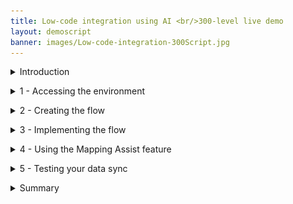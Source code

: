 ```yaml
---
title: Low-code integration using AI <br/>300-level live demo
layout: demoscript
banner: images/Low-code-integration-300Script.jpg
---
```



<span id="top"></span>

<details markdown="1">

<summary>Introduction</summary>
Data mapping is among the most important design steps in building an integration flow. This design-time task is usually the most tedious, time-consuming, complex, and error-prone because it requires deep understanding of all the data fields on the source and target systems. Building a successful data mapping also requires business analysis, domain expertise, and technical knowledge on both source and target systems.

Our goal in creating Mapping Assist was to simplify and automate data mapping. And when coupled with the extensive list of pre-built, security rich connectors, it can accelerate the delivery of value to the business through integration.

ACME Retail has acquired another business and needs to synchronize the contacts between two CRM applications. In this demo, we assist ACME using AI and low-code integration, synchronizing contact information between the Salesforce and Insightly CRM systems. We will recognize and automatically match fields with high confidence levels. We will also recommend and assist with other fields where there is lower confidence. And we will generate a transformation across the fields when the field formats are not the same. As you continue to use the Mapping Assist capability it learns from previously accepted matches to raise confidence levels in future mapping efforts.

Using AI-powered mapping, we can reduce errors and speed integration development.
<br/>
In the demo, we will execute the following steps: <br/>
•	 Access the Cloud Pak for Integration environment <br/>
•	 Create and implement an API-enabled flow to map the fields for 'contact' between Salesforce and Insightly CRM <br/>
•	 Auto-map fields wherever the matching confidence is above 80% <br/>
•	 Generate a data transformation when the field formats do not match <br/>
•	 Execute the flow to see the results <br/>

Let’s get started!

(Demo intro slides <a href="https://ibm.box.com/s/2j47xs97ju9tiiq2s2b1s4v6j05st51a" target="_blank" rel="noreferrer">here</a>)

(Printer-ready PDF of demo script <a href="https://ibm.box.com/s/qpm2oue1yw5i62urbwck1nboihvxfhvh" target="_blank" rel="noreferrer">here</a>)
<br/>

</details>

<span id="accessEnvironment"></span>

<details markdown="1">
<summary>1 - Accessing the environment</summary>

| **1.1** | **Log in to Cloud Pak for Integration** |
| :--- | :--- |
| **Narration** | IBM Cloud Pak for Integration is a hybrid integration solution that provides an automated lifecycle across multiple styles of enterprise integration. With IBM Cloud Pak for Integration, companies can speed integration development, reduce costs, and maintain enhanced security, governance, and availability. Let’s see IBM Cloud Pak for Integration in action. For today's demo, we are using IBM Cloud Pak for Integration installed on the IBM cloud. Let me log in. |
| **Action** &nbsp; 1.1.1 | Log in with **Username 'integration-admin'** (1), the **Password** (2) created in Demo preparation, and click **Sign In**. <br/> <img src="images/prep-image210.png" width="800" /> |

| **1.2** | **View the Cloud Pak for Integration home screen** |
| :--- | :--- |
| **Narration** | Welcome to IBM Cloud Pak for Integration! We’re now at the home screen showing all the capabilities of the Cloud Pak brought together in one place. Specialized integration capabilities — for API management, application integration, messaging, and more — are built on top of powerful automation services. <br/><br/> In this demo, we'll use the App Connect Designer's Mapping Assist capability to speed the transformation of complex data formats used by cloud applications, such as Salesforce and Insightly. Let’s open our App Connect Designer.  |
| **Action** &nbsp; 1.2.1 | Show the home page and click **ace-designer-demo**. <br/> <img src="images/mapping-assist-1-2-1.png" width="800" /> |

**[Go to top](#top)**

</details>

<span id="CreateFlow"></span>

<details markdown="1">

<summary>2 - Creating the flow</summary>

<br/>

| **2.1** | **Create flows for an API** |
| :--- | :--- |
| **Narration** | Here we are in the designer tooling. This is where we can create all our API integration flows and manage our connectivity to our services and endpoints. As we begin, there is nothing here yet, so let’s build some integration logic. Let’s see how simple it is to create our flow for an API. First, we need to create a model for our contact. |
| **Action** &nbsp; 2.1.1 | Click **Create flows for an API**. <br/> <img src="images/mapping-assist-2-1-1.png" width="800" /> |
| **Action** &nbsp; 2.1.2 | Rename the API **Contact API** (1), name the model **Contact** (2), and click **Create model** (3). <br/> <img src="images/Script2.1.2.png" width="800" /> |

| **2.2** | **Create properties** |
| :--- | :--- |
| **Narration** | Let's start by defining our properties. There will be an ID, FirstName, LastName, Email, Address, Phone, and Mobile. As you can see, we are developing our API based on a model. It's completely model-driven, and we've just modeled our 'Contact' object. Next, we'll design and implement the operation that is related to this 'Contact' model. |
| **Action** &nbsp; 2.2.1 | In the property name, enter **ID** and click **Add property**. Repeat the same steps to include **FirstName**, **LastName**, **Email**, **Address**, **Phone**, and **Mobile** (1). Click **Operations** (2). <br/> <img src="images/mapping-assist-2-2-1.png" width="800" /> |

| **2.3** | **Create operation** |
| :--- | :--- |
| **Narration** | First, let's select the "Create Contact" operation. This operation syncs the data from Salesforce to Insightly CRM. Let's implement our API flow. |
| **Action** &nbsp; 2.3.1 | Click the **Select an operation to add** dropdown. select **Create Contact** (2). <br/> <img src="images/Script2.3.1.png" width="800" /> |
| **Action** &nbsp; 2.3.2 | Click **Implement flow**. <br/> <img src="images/Script2.3.2.png" width="800" /> |

**[Go to top](#top)**

</details>

<span id="ImplementFlow"></span>

<details markdown="1">

<summary>3 - Implementing the flow</summary>

<br/>

| **3.1** | **Adjust flow response** |
| :--- | :--- |
| **Narration** | Here we see our initial demo flow, which initially has just a 'Request' node and a 'Response' node. We will use the designer flow editor to edit and change our flow to add the necessary additional steps. <br/><br/> Before we add to our flow, let’s adjust the response that is returned when the flow is called. This response serves to close the API flow and is a required construct. Because there is no data needed by the caller of the API flow (but a response is required), we can have a very simple response. We will add the ID to the response. |
| **Action** &nbsp; 3.1.1 | Click the **Response** node. <br/> <img src="images/mapping-assist-3-0-1.png" width="800" /> |
| **Action** &nbsp; 3.1.2 | Enter **ID** in the **ID** field (1), and select the **ID** object (2). <br/> <img src="images/mapping-assist-3-0-2.png" width="800" /> |

| **3.2** | **Retrieve contacts** |
| :--- | :--- |
| **Narration** | Our API will be easy to create. The API will retrieve the contacts from Salesforce. For each contact that is retrieved, we will sync the data to Insightly CRM. Let's include our pre-configured Salesforce connector and select the "Retrieve contacts" operation. |
| **Action** &nbsp; 3.2.1 | Click the **Plus** icon (1). Search for the **Salesforce** connector (2). <br/> <img src="images/mapping-assist-3-1-1.png" width="800" /> |
| **Action** &nbsp; 3.2.2 | From your pre-configured Salesforce connector, select **Retrieve contacts**. <br/> <img src="images/mapping-assist-3-1-2.png" width="800" /> |
| **Action** &nbsp; 3.2.3 | Select **Process 10 items from the collection**. <br/> <img src="images/mapping-assist-3-1-3.png" width="800" /> |

| **3.3** | **'For each' statement** |
| :--- | :--- |
| **Narration** | Now, we need to add a 'for each' statement because we need to retrieve all of the contacts from Salesforce. For each contact, we need to create a contact in the Insightly CRM. We'll select the "Salesforce Contacts" object as the object to be processed. |
| **Action** &nbsp; 3.3.1 | Click the **Plus** icon. <br/> <img src="images/mapping-assist-3-2-1.png" width="800" /> |
| **Action** &nbsp; 3.3.2 | Then, open the **Toolbox** tab (1) and select the **For each** statement (2). <br/> <img src="images/mapping-assist-3-2-2.png" width="800" /> |
| **Action** &nbsp; 3.3.3 | Enter **Contacts** in the **Select the collection of items to process** field (1), and select the Salesforce **Contacts** object (2). <br/> <img src="images/mapping-assist-3-2-3.png" width="800" /> |

| **3.4** | **Create contacts** |
| :--- | :--- |
| **Narration** | Now we are configuring our flow to connect to the Insightly CRM. Our Insightly account is pre-configured, so we select the 'Create Contact' operation. The Mapping Assist feature starts to work in the background, generating suggestions for us to populate the target fields in Insightly. |
| **Action** &nbsp; 3.4.1 | In the **For each** loop, click the **Plus** icon. <br/> <img src="images/mapping-assist-3-3-1.png" width="800" /> |
| **Action** &nbsp; 3.4.2 | In the **Applications** tab, search for the **Insightly** connector. <br/> <img src="images/mapping-assist-3-3-2.png" width="800" /> |
| **Action** &nbsp; 3.4.3 | Select the **Create contact** operation. <br/> <img src="images/mapping-assist-3-3-3.png" width="800" /> |

**[Go to top](#top)**

</details>

<span id="MapAssist"></span>

<details markdown="1">

<summary>4 - Using the Mapping Assist feature </summary>

<br/>

| **4.1** | **View suggestions** |
| :--- | :--- |
| **Narration** | In the node, you can manually define the map between the Salesforce and Insightly fields. However, this is difficult because there are lots of fields, and the products will probably have different field names for the same objects. <br/><br/>With Mapping Assist, you don't need to type all of these mappings. We'll use AI to simplify our work! Once Insightly's 'Create Contact' node is added, mapping suggestions are automatically generated. The best possible matches (top suggestions) are presented, which can be automatically inserted into fields with a single click. These top suggestions have an 80% (or higher) confidence score, and the count (20+ suggestions) identifies the total number of fields that will be populated with mappings. |
| **Action** &nbsp; 4.1.1 | Point out Mapping Assist's **Preview [20+] mapping suggestions** and click on the button. <br/><inline-notification text="The exact number of suggestions may vary."></inline-notification> <img src="images/mapping-assist-4-1-1.png" width="800" /> |

| **4.2** | **Apply suggestions** |
| :--- | :--- |
| **Narration** | By clicking "Preview mapping suggestions", all suggestions with a confidence score of at least 80% are automatically displayed into Insightly's 'Create Contact' node. Note that there are suggestions for simple fields as well as for more complex, nested fields. Mapping Assist uses a pre-trained AI algorithm to provide intelligent, customized data map suggestions. From this interface, we can clear the suggestions, or we can accept and apply the suggestions. |
| **Action** &nbsp; 4.2.1 | Show the list of suggestions (1) and click **Apply suggestions** (2). <br/> <img src="images/mapping-assist-4-2-1.png" width="800" /> |

| **4.3** | **Resolve warnings** |
| :--- | :--- |
| **Narration** | Mapping Assist’s AI algorithm sometimes finds multiple high-confidence mapping possibilities. When this occurs, we need to decide which mapping we want to accept. |
| **Action** &nbsp; 4.3.1 | You may or may not see this situation. When this happens, a **warning** message is shown. You need to resolve any/all fields where this occurs. Delete the field name that is currently mapped to the field with the warning. <br/> <img src="images/Error_screen.png" width="800" /> |
| **Action** &nbsp; 4.3.2 | Click the selection list icon next to the field (1), and select the mapping option listed with the "For Each" option from the displayed list (2). Repeat these steps for each field that has a warning. <br/> <img src="images/Selection_list.png" width="800" /> |

| **4.4** | **Generate a transformation** |
| :--- | :--- |
| **Narration** | In some situations, a direct mapping may not be adequate, for instance the data format of the "source" does not match the data format of the "target" field. In this situation you can generate a JSONata expression to define how the source data should be presented in the target application. JSONata is a declarative open-source query and transformation language for JSON data. <br/><br/> Let's explore it with the 'Assistant's Name' field. Let's select "Generate transformation". The 'Generate transformation' panel opens with five blank sources and corresponding target fields that you can use for mapping data formats. We'll need to provide at least five examples of source and target formats for Cloud Pak for Integration to generate the transformation formula. <br/><br/> Using Cloud Pak for Integration and the Mapping Assist capability, we were able to easily create a data sync between two CRM solutions without needing to write any code. |
| **Action** &nbsp; 4.4.1 | On the **Assistant name** field, click the **Assistant's Name** mapping (1) and select **Transform data format** (2). <br/> <img src="images/mapping-assist-4_4_1.png" width="800" /> |
| **Action** &nbsp; 4.4.2 | On the **Generate transformation** dialog, enter **John Lennon** as the first source name, and enter **J. Lennon** under **'Assistant name' examples (target)**. Repeat the same steps to include four more assistants' names using the same transformation format (e.g., Paul McCartney, P. McCartney; George Harrison, G. Harrison; Ringo Starr, R. Starr; Pete Best, P. Best) (1). Click **Generate transformation** (2), and click **Insert transformation** (3). <br/> <img src="images/mapping-assist-4_4_2.png" width="800" /> |
| **Action** &nbsp; 4.4.3 | Click **Done**. <br/> <img src="images/mapping-assist-4_4_3.png" width="800" /> |

<br/>

**[Go to top](#top)**

</details>

<span id="Testing"></span>

<details markdown="1">

<summary>5 - Testing your data sync</summary>

<br/>

| **5.1** | **Check the target contacts** |
| :--- | :--- |
| **Narration** | Before we test our data sync flow, let's check the contacts that we have available. Let's open our pre-created Insightly CRM account and see the available contacts before we execute the flow. As you can see, we have approximately 20 pre-created contacts, each with pictures. After the test of our flow, we should have two or three new contacts without pictures. |
| **Action** &nbsp; 5.1.1 | Open your **Insightly** home page (1). <br/><br/> Open the **Contacts** view (2). <br/> <img src="images/mapping-assist-5_1_1.png" width="800" /> |
| **Action** &nbsp; 5.1.2 | Notice that there are approximately 20 pre-created contacts, each with pictures. <br/> <img src="images/Script5.1.2.png" width="800" /> |

| **5.2** | **Test the API** |
| :--- | :--- |
| **Narration** | It is time to test our data sync. First, we need to start our flow. Once the flow has started, let's test it. <br/><br/> Great, our data sync is running. |
| **Action** &nbsp; 5.2.1 | Go back to Cloud Pak for Integration's **App Connect Designer** page. Start your flow. <br/> <img src="images/mapping-assist-5_2_1.png" width="800" /> |
| **Action** &nbsp; 5.2.2 | Open the **Test** tab (1). Click **POST /Contact** (2) and open the **Try it** tab (3). <br/> <img src="images/mapping-assist-5_2_2.png" width="800" /> |
| **Action** &nbsp; 5.2.3 | Scroll down to see the body field, and click **Generate** (1) to create some dummy body content. Click **Send** (2), and you should see a **201 Created** response (3).  <br/> <img src="images/mapping-assist-5_2_3.png" width="800" /> |

| **5.3** | **Check the data sync** |
| :--- | :--- |
| **Narration** | Now let's check our new contacts. We should have at least two new contacts. Let's refresh the 'Contacts' page, and here are our new contacts. Let's check the contact to see the new 'Assistant Name' format. <br/><br/> Great! Everything works as expected. |
| **Action** &nbsp; 5.3.1 | Go back to Insightly's **Contacts** page and refresh the page. <br/> <img src="images/mapping-assist-5_3_1.png" width="800" /> |
| **Action** &nbsp; 5.3.2 | Explore the new contacts (without the sample_data tags).<br/> <img src="images/mapping-assist-5_3_2.png" width="800" /> |
| **Action** &nbsp; 5.3.3 | Click one of the contacts without a picture (1), and show the new format of **Assistant Name** based on the function we defined in the flow (2). <br/> <img src="images/mapping-assist-5_3_3.png" width="800" /> |

<br/>

**[Go to top](#top)**

</details>

<span id="Summary"></span>

<details markdown="1">

<summary>Summary</summary>

As we mentioned in the beginning, data mapping is difficult, time-consuming, and error-prone. In this demo, we showed how AI-powered Mapping Assist can alleviate these issues.<br/><br/>
We auto-mapped all the fields where the matching confidence was at least 80%. Mapping Assist learns from your decisions about selected mappings, and shows these as top suggestions when a similar source and target mapping is attempted in the future -- further reducing your mapping efforts.<br/><br/>
We also generated a data transformation by providing examples of source and target data when fields do not have the same format. AI was used to determine the pattern and generate the transformation.<br/><br/>
Using AI-powered Mapping Assist reduced the development time and eliminated errors as ACME Retail successfully integrated the new customer contacts from their business acquisition.


Thank you for attending this presentation.



(Demo slides [here](https://ibm.box.com/s/2j47xs97ju9tiiq2s2b1s4v6j05st51a))



**[Go to top](#top)**

</details>
